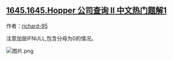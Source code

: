 ## [1645.1645.Hopper 公司查询 II 中文热门题解1](https://leetcode.cn/problems/hopper-company-queries-ii/solutions/100000/si-lu-lei-tong-1636hopper-company-queries-i-by-ric)

作者：[richard-95](https://leetcode.cn/u/richard-95)

注意加层IFNULL,包含分母为0的情况。
![图片.png](https://pic.leetcode-cn.com/1604713971-GHHYRI-%E5%9B%BE%E7%89%87.png)
